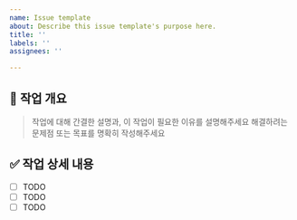 ```yaml
---
name: Issue template
about: Describe this issue template's purpose here.
title: ''
labels: ''
assignees: ''

---
```


## 📌 작업 개요

> 작업에 대해 간결한 설명과, 이 작업이 필요한 이유를 설명해주세요
> 해결하려는 문제점 또는 목표를 명확히 작성해주세요

## ✅ 작업 상세 내용

- [ ] TODO
- [ ] TODO
- [ ] TODO
